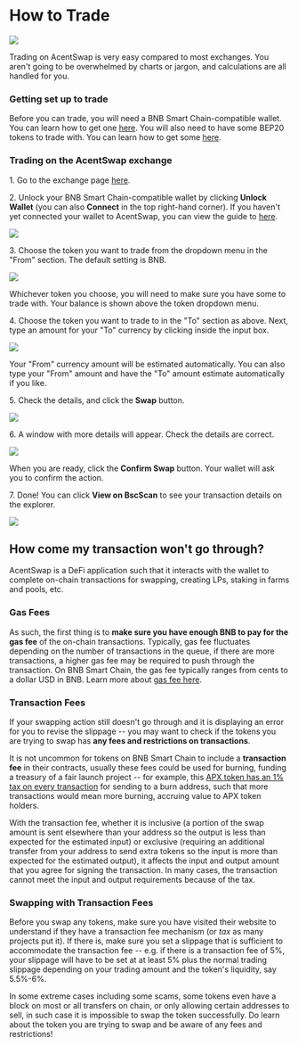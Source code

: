 # How to Trade

![](../../.gitbook/assets/how-to-trade-on-pancakeswap-header.png)

Trading on AcentSwap is very easy compared to most exchanges. You aren't going to be overwhelmed by charts or jargon, and calculations are all handled for you.

### Getting set up to trade

Before you can trade, you will need a BNB Smart Chain-compatible wallet. You can learn how to get one [here](https://docs.pancakeswap.finance/get-started/wallet-guide). You will also need to have some BEP20 tokens to trade with. You can learn how to get some [here](https://docs.pancakeswap.finance/get-started/bep20-guide).

### Trading on the AcentSwap exchange

1\. Go to the exchange page [here](https://exchange.pancakeswap.finance/#/swap).

2\. Unlock your BNB Smart Chain-compatible wallet by clicking **Unlock Wallet** (you can also **Connect** in the top right-hand corner). If you haven't yet connected your wallet to AcentSwap, you can view the guide to [here](https://docs.pancakeswap.finance/get-started/connection-guide).

![](<../../.gitbook/assets/image (12).png>)

3\. Choose the token you want to trade from the dropdown menu in the "From" section. The default setting is BNB.

![](<../../.gitbook/assets/image (13).png>)

Whichever token you choose, you will need to make sure you have some to trade with. Your balance is shown above the token dropdown menu.

4\. Choose the token you want to trade to in the "To" section as above. Next, type an amount for your "To" currency by clicking inside the input box.

![](<../../.gitbook/assets/image (14).png>)

Your "From" currency amount will be estimated automatically. You can also type your "From" amount and have the "To" amount estimate automatically if you like.

5\. Check the details, and click the **Swap** button.

![](<../../.gitbook/assets/image (15).png>)

6\. A window with more details will appear. Check the details are correct.

![](<../../.gitbook/assets/image (16).png>)

When you are ready, click the **Confirm Swap** button. Your wallet will ask you to confirm the action.

7\. Done! You can click **View on BscScan** to see your transaction details on the explorer.

![](<../../.gitbook/assets/image (17).png>)

## How come my transaction won't go through?

AcentSwap is a DeFi application such that it interacts with the wallet to complete on-chain transactions for swapping, creating LPs, staking in farms and pools, etc. &#x20;

### Gas Fees

As such, the first thing is to **make sure you have enough BNB to pay for the gas fee** of the on-chain transactions. Typically, gas fee fluctuates depending on the number of transactions in the queue, if there are more transactions, a higher gas fee may be required to push through the transaction. On BNB Smart Chain, the gas fee typically ranges from cents to a dollar USD in BNB. Learn more about [gas fee here](https://academy.binance.com/en/glossary/gas).&#x20;

### Transaction Fees

If your swapping action still doesn't go through and it is displaying an error for you to revise the slippage -- you may want to check if the tokens you are trying to swap has **any fees and restrictions on transactions**.

It is not uncommon for tokens on BNB Smart Chain to include a **transaction fee** in their contracts, usually these fees could be used for burning, funding a treasury of a fair launch project -- for example, this [APX token has an 1% tax on every transaction](https://apollox-finance.gitbook.io/apollox-finance/apx-token/tax) for sending to a burn address, such that more transactions would mean more burning, accruing value to APX token holders.&#x20;

With the transaction fee, whether it is inclusive (a portion of the swap amount is sent elsewhere than your address so the output is less than expected for the estimated input) or exclusive (requiring an additional transfer from your address to send extra tokens so the input is more than expected for the estimated output), it affects the input and output amount that you agree for signing the transaction. In many cases, the transaction cannot meet the input and output requirements because of the tax.

### Swapping with Transaction Fees

Before you swap any tokens, make sure you have visited their website to understand if they have a transaction fee mechanism (or _tax_ as many projects put it). If there is, make sure you set a slippage that is sufficient to accommodate the transaction fee -- e.g. if there is a transaction fee of 5%, your slippage will have to be set at at least 5% plus the normal trading slippage depending on your trading amount and the token's liquidity, say 5.5%-6%.&#x20;

In some extreme cases including some scams, some tokens even have a block on most or all transfers on chain, or only allowing certain addresses to sell, in such case it is impossible to swap the token successfully. Do learn about the token you are trying to swap and be aware of any fees and restrictions!
